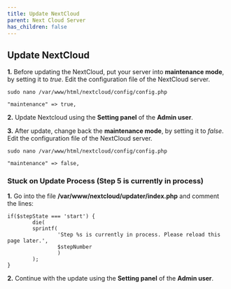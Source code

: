 ```yaml
---
title: Update NextCloud
parent: Next Cloud Server
has_children: false
---
```


## Update NextCloud

**1.** Before updating the NextCloud, put your server into **maintenance mode**, by setting it to *true*. Edit the configuration file of the NextCloud server.

`sudo nano /var/www/html/nextcloud/config/config.php`

```
"maintenance" => true,
```

**2.** Update Nextcloud using the **Setting panel** of the **Admin user**.


**3.** After update, change back the **maintenance mode**, by setting it to *false*. Edit the configuration file of the NextCloud server.

`sudo nano /var/www/html/nextcloud/config/config.php`

```
"maintenance" => false,
```

### Stuck on Update Process (Step 5 is currently in process)

**1.** Go into the file **/var/www/nextcloud/updater/index.php** and comment the lines:

```
if($stepState === 'start') {
		die(
		sprintf(
				'Step %s is currently in process. Please reload this page later.',
				$stepNumber
				)
		);
}
```

**2.** Continue with the update using the **Setting panel** of the **Admin user**.